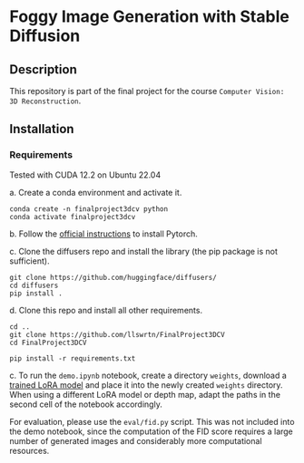 # Foggy Image Generation with Stable Diffusion


## Description
This repository is part of the final project for the course `Computer Vision: 3D Reconstruction`.

## Installation

### Requirements

Tested with CUDA 12.2 on Ubuntu 22.04

a. Create a conda environment and activate it.

```shell
conda create -n finalproject3dcv python
conda activate finalproject3dcv

```

b. Follow the [official instructions](https://pytorch.org/) to install Pytorch.

c. Clone the diffusers repo and install the library (the pip package is not sufficient).

```shell
git clone https://github.com/huggingface/diffusers/
cd diffusers
pip install .
```

d. Clone this repo and install all other requirements.

```shell
cd ..
git clone https://github.com/llswrtn/FinalProject3DCV
cd FinalProject3DCV

pip install -r requirements.txt
```


c. To run the `demo.ipynb` notebook, create a directory `weights`, download a [trained LoRA model](https://drive.google.com/drive/folders/1rTomopvoKfo1jFGK21pdlEa8uNZjf_Tx?usp=sharing) and place it into the newly created `weights` directory. When using a different LoRA model or depth map, adapt the paths in the second cell of the notebook accordingly.

For evaluation, please use the `eval/fid.py` script. This was not included into the demo notebook, since the computation of the FID score requires a large number of generated images and considerably more computational resources. 